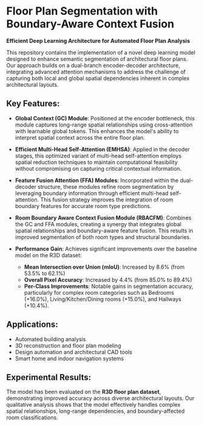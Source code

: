 # Floor Plan Segmentation with Boundary-Aware Context Fusion  
**Efficient Deep Learning Architecture for Automated Floor Plan Analysis**  

This repository contains the implementation of a novel deep learning model designed to enhance semantic segmentation of architectural floor plans. Our approach builds on a dual-branch encoder-decoder architecture, integrating advanced attention mechanisms to address the challenge of capturing both local and global spatial dependencies inherent in complex architectural layouts.  

## Key Features:  

- **Global Context (GC) Module**: Positioned at the encoder bottleneck, this module captures long-range spatial relationships using cross-attention with learnable global tokens. This enhances the model's ability to interpret spatial context across the entire floor plan.  

- **Efficient Multi-Head Self-Attention (EMHSA)**: Applied in the decoder stages, this optimized variant of multi-head self-attention employs spatial reduction techniques to maintain computational feasibility without compromising on capturing critical contextual information.  

- **Feature Fusion Attention (FFA) Modules**: Incorporated within the dual-decoder structure, these modules refine room segmentation by leveraging boundary information through efficient multi-head self-attention. This fusion strategy improves the integration of room boundary features for accurate room type predictions.  

- **Room Boundary Aware Context Fusion Module (RBACFM)**: Combines the GC and FFA modules, creating a synergy that integrates global spatial relationships and boundary-aware feature fusion. This results in improved segmentation of both room types and structural boundaries.  

- **Performance Gain**: Achieves significant improvements over the baseline model on the R3D dataset:  
  - **Mean Intersection over Union (mIoU)**: Increased by 8.6% (from 53.5% to 62.1%)  
  - **Overall Pixel Accuracy**: Increased by 4.4% (from 85.0% to 89.4%)  
  - **Per-Class Improvements**: Notable gains in segmentation accuracy, particularly for complex room categories such as Bedrooms (+16.0%), Living/Kitchen/Dining rooms (+15.0%), and Hallways (+10.4%).  

## Applications:  
- Automated building analysis  
- 3D reconstruction and floor plan modeling  
- Design automation and architectural CAD tools  
- Smart home and indoor navigation systems  

## Experimental Results:  
The model has been evaluated on the **R3D floor plan dataset**, demonstrating improved accuracy across diverse architectural layouts. Our qualitative analysis shows that the model effectively handles complex spatial relationships, long-range dependencies, and boundary-affected room classifications.

